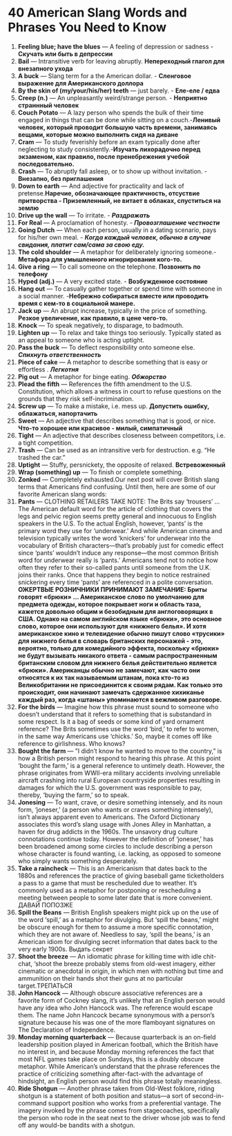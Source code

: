 # 40 American Slang Words and Phrases You Need to Know

1. **Feeling  blue; have the blues** — A feeling of depression or sadness - **Скучать или быть в депрессии**
1. **Bail** — Intransitive verb for leaving abruptly.
	**Непереходный глагол для внезапного ухода**
1. **A buck** — Slang term for a the American dollar. - **Сленговое выражение для Американского доллора**
1. **By the skin of (my/your/his/her) teeth** — just barely. - **Еле-еле / едва**
1. **Creep (n.)** —  An unpleasantly weird/strange person. - **Неприятно страннный человек**
1. **Couch Potato** — A lazy person who spends the bulk of their time engaged in things that can be done while sitting on a couch.-**Ленивый человек, который проводит большую часть времени, занимаясь вещами, которые можно выполнить сидя на диване**
1. **Cram** — To study feverishly before an exam typically done after neglecting to study consistently.-**Изучать лихорадочно перед экзаменом, как правило, после пренебрежения учебой последовательно.**
1. **Crash** — To abruptly fall  asleep, or to show up without invitation. - **Внезапно, без приглашения**
1. **Down to earth** — And adjective for practicality and lack of pretense.**Наречие, обозначающее практичность, отсуствие притворства - Приземленный, не витает в облаках, спуститься на землю**
1. **Drive up the wall** — To irritate. - ***Раздражать***
1. **For Real** — A proclamation of honesty. - ***Провозглашение честности***
1. **Going Dutch** — When each person, usually in a dating scenario, pays for his/her own meal. - ***Когда каждый человек, обычно в случае свидания, платит сам/сама за свою еду.*** 
1. **The cold shoulder** — A metaphor for deliberately ignoring someone.-**Метафора для умышленного игнорирования кого-то.**
1. **Give a ring** — To call someone on the telephone. **Позвонить по телефону**
1. **Hyped (adj.)** — A very excited state. - **Возбужденное состояние**
1. **Hang out** — To casually gather together or spend time with someone in a social manner. -**Небрежно собираться вместе или проводить время с кем-то в социальной манере.**
1. **Jack up** — An abrupt increase, typically in the price of something.
**Резкое увеличение, как правило, в цене чего-то.**
1. **Knock** — To speak negatively, to disparage, to badmouth.
1. **Lighten up** — To relax and take things too seriously. Typically stated as an appeal to someone who is acting uptight.
1. **Pass the buck** — To deflect responsibility onto someone else. ***Спихнуть ответственность***
1. **Piece of cake** — A metaphor to describe something that is easy or effortless . ***Легкотня***
1. **Pig out** — A metaphor for binge eating.  ***Обжорство***
1. **Plead the fifth** — References the fifth amendment to the U.S. Constitution, which allows a witness in court to refuse questions on the grounds that they risk self-incrimination.
1. **Screw up** — To make a mistake, i.e. mess up. **Допустить ошибку, облажаться, напортачить**
1. **Sweet** — An adjective that describes something that is good, or nice. **Что-то хорошее или красивое - милый, симпатичный**
1. **Tight** — An adjective that describes closeness between competitors, i.e. a tight competition.
1. **Trash** — Can be used as an intransitive verb for destruction. e.g. “He trashed the car.”
1. **Uptight** — Stuffy, persnickety, the opposite of relaxed. **Встревоженный**
1. **Wrap (something) up** — To finish or complete something.
1. **Zonked** — Completely exhausted.Our next post will cover British slang terms that Americans find confusing. Until then, here are some of our favorite American slang words:
1. **Pants** — CLOTHING RETAILERS TAKE NOTE: The Brits say ‘trousers’ … The American default word for the article of clothing that covers the legs and pelvic region seems pretty general and innocuous to English speakers in the U.S. To the actual English, however, ‘pants’ is the primary word they use for ‘underwear.’ And while American cinema and television typically writes the word ‘knickers’ for underwear into the vocabulary of British characters—that’s probably just for comedic effect since ‘pants’ wouldn’t induce any response—the most common British word for underwear really is ‘pants.’ Americans tend not to notice how often they refer to their so-called pants until someone from the U.K. joins their ranks. Once that happens they begin to notice restrained snickering every time ‘pants’ are referenced in a polite conversation.
**ОЖЕРТВЫЕ РОЗНИЧНИКИ ПРИНИМАЮТ ЗАМЕЧАНИЕ: Бриты говорят «брюки» ... Американское слово по умолчанию для предмета одежды, которое покрывает ноги и область таза, кажется довольно общим и безобидным для англоговорящих в США. Однако на самом английском языке «брюки», это основное слово, которое они используют для «нижнего белья». И хотя американское кино и телевидение обычно пишут слово «трусики» для нижнего белья в словарь британских персонажей - это, вероятно, только для комедийного эффекта, поскольку «брюки» не будут вызывать никакого ответа - самым распространенным британским словом для нижнего белья действительно является «брюки». Американцы обычно не замечают, как часто они относятся к их так называемым штанам, пока кто-то из Великобритании не присоединится к своим рядам. Как только это происходит, они начинают замечать сдержанное хихиканье каждый раз, когда «штаны» упоминаются в вежливом разговоре.**
1. **For the birds** — Imagine how this phrase must sound to someone who doesn’t understand that it refers to something that is substandard in some respect. Is it a bag of seeds or some kind of yard ornament reference? The Brits sometimes use the word ‘bird,’ to refer to women, in the same way Americans use ‘chicks.’ So, maybe it comes off like reference to girlishness. Who knows?
1. **Bought the farm** — ”I didn’t know he wanted to move to the country,” is how a British person might respond to hearing this phrase. At this point ‘bought the farm,’ is a general reference to untimely death. However, the phrase originates from WWII-era military accidents involving unreliable aircraft crashing into rural European countryside properties resulting in damages for which the U.S. government was responsible to pay, thereby, ‘buying the farm,’ so to speak.
1. **Jonesing** — To want, crave, or desire something intensely, and its noun form, ‘joneser,’ (a person who wants or craves something intensely), isn’t always apparent even to Americans. The Oxford Dictionary associates this word’s slang usage with Jones Alley in Manhattan, a haven for drug addicts in the 1960s. The unsavory drug culture connotations continue today. However the definition of ‘joneser,’ has been broadened among some circles to include describing a person whose character is found wanting, i.e. lacking, as opposed to someone who simply wants something desperately.
1. **Take a raincheck** — This is an Americanism that dates back to the 1880s and references the practice of giving baseball game ticketholders a pass to a game that must be rescheduled due to weather. It’s commonly used as a metaphor for postponing or rescheduling a meeting between people to some later date that is more convenient. ДАВАЙ ПОПОЗЖЕ
1. **Spill the Beans** — British English speakers might pick up on the use of the word ‘spill,’ as a metaphor for divulging. But ‘spill the beans,’ might be obscure enough for them to assume a more specific connotation, which they are not aware of. Needless to say, ‘spill the beans,’ is an American idiom for divulging secret information that dates back to the very early 1900s. Выдать секрет
1. **Shoot the breeze** — An idiomatic phrase for killing time with idle chit-chat, ‘shoot the breeze probably stems from old-west imagery, either cinematic or anecdotal in origin, in which men with nothing but time and ammunition on their hands shot their guns at no particular target.ТРЕПАТЬСЯ
1. **John Hancock** — Although obscure associative references are a favorite form of Cockney slang, it’s unlikely that an English person would have any idea who John Hancock was. The reference would escape them. The name John Hancock became synonymous with a person’s signature because his was one of the more flamboyant signatures on The Declaration of Independence.  
1. **Monday morning quarterback** — Because quarterback is an on-field leadership position played in American football, which the British have no interest in, and because Monday morning references the fact that most NFL games take place on Sundays, this is a doubly obscure metaphor. While American’s understand that the phrase references the practice of criticizing something after-fact-with the advantage of hindsight, an English person would find this phrase totally meaningless.
1. **Ride Shotgun** — Another phrase taken from Old-West folklore, riding shotgun is a statement of both position and status—a sort of second-in-command support position who works from a preferential vantage. The imagery invoked by the phrase comes from stagecoaches, specifically the person who rode in the seat next to the driver whose job was to fend off any would-be bandits with a shotgun.
